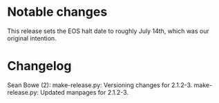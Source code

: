 Notable changes
===============

This release sets the EOS halt date to roughly July 14th, which was our original intention.

Changelog
=========

Sean Bowe (2):
      make-release.py: Versioning changes for 2.1.2-3.
      make-release.py: Updated manpages for 2.1.2-3.

